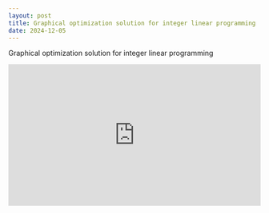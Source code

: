 ```yaml
---
layout: post
title: Graphical optimization solution for integer linear programming
date: 2024-12-05
---
```



<style>
   .youtube-video {
        aspect-ratio: 16 / 9;
        width: 100%;
    } 
</style>

Graphical optimization solution for integer linear programming

<iframe class="youtube-video" src="https://www.youtube.com/embed/ygV5sDPN_Gk" title="YouTube video player" frameborder="0" allow="accelerometer; autoplay; clipboard-write; encrypted-media; gyroscope; picture-in-picture; web-share" referrerpolicy="strict-origin-when-cross-origin" allowfullscreen></iframe>

